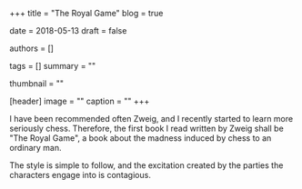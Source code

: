 +++
title = "The Royal Game"
blog = true

date = 2018-05-13
draft = false

authors = []

tags = []
summary = ""

thumbnail = ""

[header]
image = ""
caption = ""
+++

I have been recommended often Zweig, and I recently started to learn more seriously chess.
Therefore, the first book I read written by Zweig shall be "The Royal Game", a book
about the madness induced by chess to an ordinary man.

The style is simple to follow, and the excitation created by the parties the characters
engage into is contagious.
